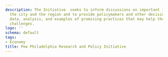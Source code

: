 ```yaml
---
description: The Initiative  seeks to inform discussions on important issues facing
  the city and the region and to provide policymakers and other decision-makers with
  data, analysis, and examples of promising practices that may help them address key
  challenges.
logo: ''
schema: default
tags:
- Economy
title: Pew Philadelphia Research and Policy Initiative
---
```

